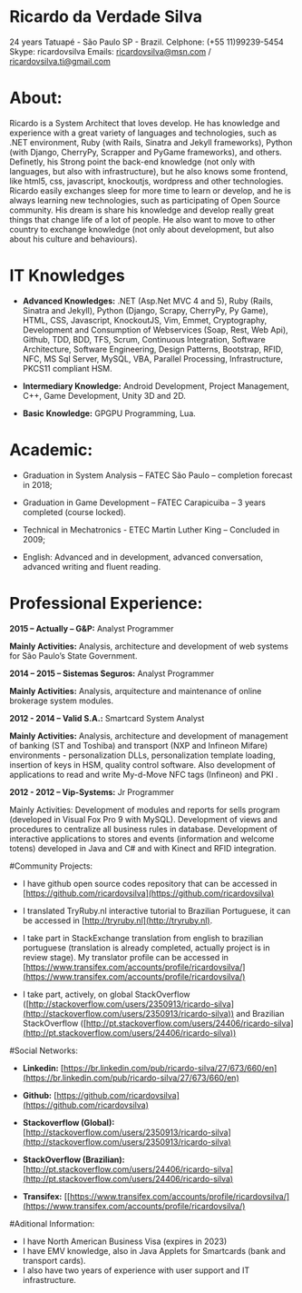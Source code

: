 # Ricardo da Verdade Silva

24 years
Tatuapé - São Paulo SP - Brazil.
Celphone: (+55 11)99239-5454
Skype: ricardovsilva
Emails: ricardovsilva@msn.com / ricardovsilva.ti@gmail.com

# About:
Ricardo is a System Architect that loves develop. He has knowledge and experience with a great variety of languages and technologies, such as .NET environment, Ruby (with Rails, Sinatra and Jekyll frameworks), Python (with Django, CherryPy, Scrapper and PyGame frameworks), and others.
Definetly, his Strong point the back-end knowledge (not only with languages, but also with infrastructure), but he also knows some frontend, like html5, css, javascript, knockoutjs, wordpress and other technologies.
Ricardo easily exchanges sleep for more time to learn or develop, and he is always learning new technologies, such as participating of Open Source community.
His dream is share his knowledge and develop really great things that change life of a lot of people. He also want to move to other country to exchange knowledge (not only about development, but also about his culture and behaviours).



# IT Knowledges

- **Advanced Knowledges:** .NET (Asp.Net MVC 4 and 5), Ruby (Rails, Sinatra and Jekyll), Python (Django, Scrapy, CherryPy, Py Game), HTML, CSS, Javascript, KnockoutJS, Vim, Emmet, Cryptography, Development and Consumption of Webservices (Soap, Rest, Web Api), Github, TDD, BDD, TFS, Scrum, Continuous Integration, Software Architecture, Software Engineering, Design Patterns, Bootstrap, RFID, NFC, MS Sql Server, MySQL, VBA, Parallel Processing, Infrastructure, PKCS11 compliant HSM.

- **Intermediary Knowledge:** Android Development, Project Management, C++, Game Development, Unity 3D and 2D.

- **Basic Knowledge:** GPGPU Programming, Lua.


# Academic:
- Graduation in System Analysis – FATEC São Paulo – completion forecast in 2018;

- Graduation in Game Development – FATEC Carapicuiba – 3 years completed (course locked).

- Technical in Mechatronics - ETEC Martin Luther King – Concluded in 2009;

- English: Advanced and in development, advanced conversation, advanced writing and fluent reading.



# Professional Experience:

**2015 – Actually  – G&P:** Analyst Programmer 

**Mainly Activities:** Analysis, architecture and development of web systems for São Paulo’s State Government.


**2014 – 2015 – Sistemas Seguros:** Analyst Programmer 

**Mainly Activities:** Analysis, arquitecture and maintenance of online brokerage system modules.


**2012 - 2014 – Valid S.A.:** Smartcard System Analyst

**Mainly Activities:** Analysis, architecture and development of management of banking (ST and Toshiba) and transport (NXP and Infineon Mifare) environments - personalization DLLs, personalization template loading, insertion of keys in HSM, quality control software. Also development of applications to read and write My-d-Move NFC tags (Infineon) and PKI .


**2012 - 2012 – Vip-Systems:** Jr Programmer

Mainly Activities: Development of modules and reports for sells program (developed in Visual Fox Pro 9 with MySQL). Development of views and procedures to centralize all business rules in database. Development of interactive applications to stores and events (information and welcome totens) developed in Java and C# and with Kinect and RFID integration.


#Community Projects:

- I have github open source codes repository that can be accessed in [https://github.com/ricardovsilva](https://github.com/ricardovsilva)

- I translated TryRuby.nl interactive tutorial to Brazilian Portuguese, it can be accessed in [http://tryruby.nl](http://tryruby.nl).

- I take part in StackExchange translation from english to brazilian portuguese (translation is already completed, actually project is in review stage). My translator profile can be accessed in [https://www.transifex.com/accounts/profile/ricardovsilva/](https://www.transifex.com/accounts/profile/ricardovsilva/)

- I take part, actively, on global StackOverflow ([http://stackoverflow.com/users/2350913/ricardo-silva](http://stackoverflow.com/users/2350913/ricardo-silva)) and Brazilian StackOverflow  ([http://pt.stackoverflow.com/users/24406/ricardo-silva](http://pt.stackoverflow.com/users/24406/ricardo-silva))


#Social Networks:

- **Linkedin:** [https://br.linkedin.com/pub/ricardo-silva/27/673/660/en](https://br.linkedin.com/pub/ricardo-silva/27/673/660/en)

- **Github:** [https://github.com/ricardovsilva](https://github.com/ricardovsilva)

- **Stackoverflow (Global):** [http://stackoverflow.com/users/2350913/ricardo-silva](http://stackoverflow.com/users/2350913/ricardo-silva)

- **StackOverflow (Brazilian):** [http://pt.stackoverflow.com/users/24406/ricardo-silva](http://pt.stackoverflow.com/users/24406/ricardo-silva)

- **Transifex:** [[https://www.transifex.com/accounts/profile/ricardovsilva/](https://www.transifex.com/accounts/profile/ricardovsilva/)


#Aditional Information:

- I have North American Business Visa (expires in 2023)
- I have EMV knowledge, also in Java Applets for Smartcards (bank and transport cards).
- I also have two years of experience with user support and IT infrastructure.

